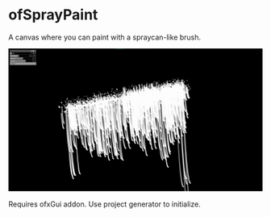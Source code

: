 # ofSprayPaint
A canvas where you can paint with a spraycan-like brush.

![ofSprayPaint Example](ofSP_example.png)



Requires ofxGui addon. Use project generator to initialize.